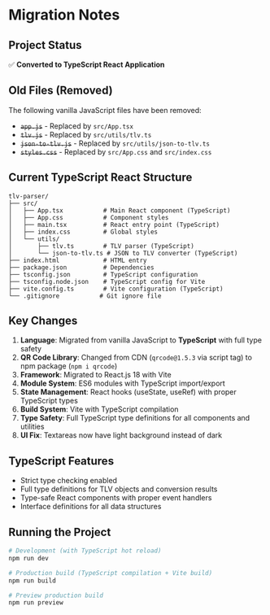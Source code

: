 # Migration Notes

## Project Status
✅ **Converted to TypeScript React Application**

## Old Files (Removed)
The following vanilla JavaScript files have been removed:
- ~~`app.js`~~ - Replaced by `src/App.tsx`
- ~~`tlv.js`~~ - Replaced by `src/utils/tlv.ts`
- ~~`json-to-tlv.js`~~ - Replaced by `src/utils/json-to-tlv.ts`
- ~~`styles.css`~~ - Replaced by `src/App.css` and `src/index.css`

## Current TypeScript React Structure
```
tlv-parser/
├── src/
│   ├── App.tsx           # Main React component (TypeScript)
│   ├── App.css           # Component styles
│   ├── main.tsx          # React entry point (TypeScript)
│   ├── index.css         # Global styles
│   └── utils/
│       ├── tlv.ts        # TLV parser (TypeScript)
│       └── json-to-tlv.ts # JSON to TLV converter (TypeScript)
├── index.html            # HTML entry
├── package.json          # Dependencies
├── tsconfig.json         # TypeScript configuration
├── tsconfig.node.json    # TypeScript config for Vite
├── vite.config.ts        # Vite configuration (TypeScript)
└── .gitignore           # Git ignore file
```

## Key Changes
1. **Language**: Migrated from vanilla JavaScript to **TypeScript** with full type safety
2. **QR Code Library**: Changed from CDN (`qrcode@1.5.3` via script tag) to npm package (`npm i qrcode`)
3. **Framework**: Migrated to React.js 18 with Vite
4. **Module System**: ES6 modules with TypeScript import/export
5. **State Management**: React hooks (useState, useRef) with proper TypeScript types
6. **Build System**: Vite with TypeScript compilation
7. **Type Safety**: Full TypeScript type definitions for all components and utilities
8. **UI Fix**: Textareas now have light background instead of dark

## TypeScript Features
- Strict type checking enabled
- Full type definitions for TLV objects and conversion results
- Type-safe React components with proper event handlers
- Interface definitions for all data structures

## Running the Project
```bash
# Development (with TypeScript hot reload)
npm run dev

# Production build (TypeScript compilation + Vite build)
npm run build

# Preview production build
npm run preview
```
